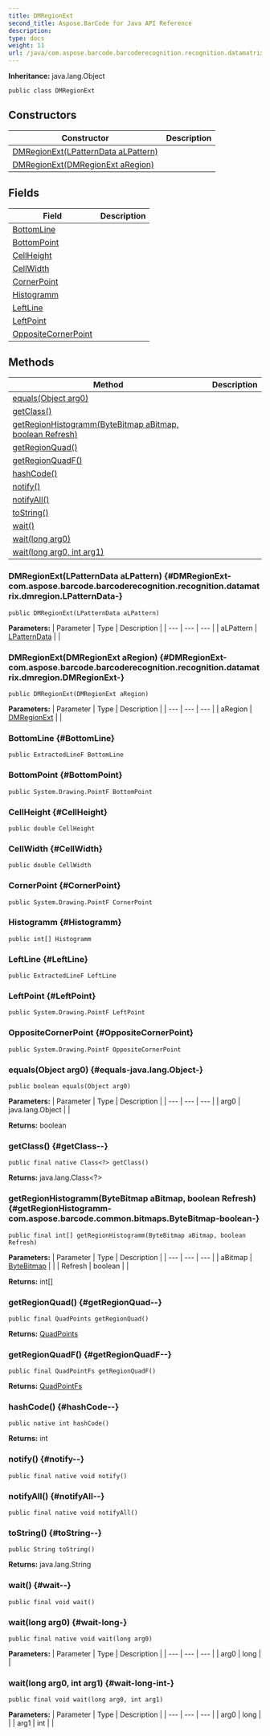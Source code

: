 ```yaml
---
title: DMRegionExt
second_title: Aspose.BarCode for Java API Reference
description: 
type: docs
weight: 11
url: /java/com.aspose.barcode.barcoderecognition.recognition.datamatrix.dmregion/dmregionext/
---
```

**Inheritance:**
java.lang.Object
```
public class DMRegionExt
```
## Constructors

| Constructor | Description |
| --- | --- |
| [DMRegionExt(LPatternData aLPattern)](#DMRegionExt-com.aspose.barcode.barcoderecognition.recognition.datamatrix.dmregion.LPatternData-) |  |
| [DMRegionExt(DMRegionExt aRegion)](#DMRegionExt-com.aspose.barcode.barcoderecognition.recognition.datamatrix.dmregion.DMRegionExt-) |  |
## Fields

| Field | Description |
| --- | --- |
| [BottomLine](#BottomLine) |  |
| [BottomPoint](#BottomPoint) |  |
| [CellHeight](#CellHeight) |  |
| [CellWidth](#CellWidth) |  |
| [CornerPoint](#CornerPoint) |  |
| [Histogramm](#Histogramm) |  |
| [LeftLine](#LeftLine) |  |
| [LeftPoint](#LeftPoint) |  |
| [OppositeCornerPoint](#OppositeCornerPoint) |  |
## Methods

| Method | Description |
| --- | --- |
| [equals(Object arg0)](#equals-java.lang.Object-) |  |
| [getClass()](#getClass--) |  |
| [getRegionHistogramm(ByteBitmap aBitmap, boolean Refresh)](#getRegionHistogramm-com.aspose.barcode.common.bitmaps.ByteBitmap-boolean-) |  |
| [getRegionQuad()](#getRegionQuad--) |  |
| [getRegionQuadF()](#getRegionQuadF--) |  |
| [hashCode()](#hashCode--) |  |
| [notify()](#notify--) |  |
| [notifyAll()](#notifyAll--) |  |
| [toString()](#toString--) |  |
| [wait()](#wait--) |  |
| [wait(long arg0)](#wait-long-) |  |
| [wait(long arg0, int arg1)](#wait-long-int-) |  |
### DMRegionExt(LPatternData aLPattern) {#DMRegionExt-com.aspose.barcode.barcoderecognition.recognition.datamatrix.dmregion.LPatternData-}
```
public DMRegionExt(LPatternData aLPattern)
```


**Parameters:**
| Parameter | Type | Description |
| --- | --- | --- |
| aLPattern | [LPatternData](../../com.aspose.barcode.barcoderecognition.recognition.datamatrix.dmregion/lpatterndata) |  |

### DMRegionExt(DMRegionExt aRegion) {#DMRegionExt-com.aspose.barcode.barcoderecognition.recognition.datamatrix.dmregion.DMRegionExt-}
```
public DMRegionExt(DMRegionExt aRegion)
```


**Parameters:**
| Parameter | Type | Description |
| --- | --- | --- |
| aRegion | [DMRegionExt](../../com.aspose.barcode.barcoderecognition.recognition.datamatrix.dmregion/dmregionext) |  |

### BottomLine {#BottomLine}
```
public ExtractedLineF BottomLine
```


### BottomPoint {#BottomPoint}
```
public System.Drawing.PointF BottomPoint
```


### CellHeight {#CellHeight}
```
public double CellHeight
```


### CellWidth {#CellWidth}
```
public double CellWidth
```


### CornerPoint {#CornerPoint}
```
public System.Drawing.PointF CornerPoint
```


### Histogramm {#Histogramm}
```
public int[] Histogramm
```


### LeftLine {#LeftLine}
```
public ExtractedLineF LeftLine
```


### LeftPoint {#LeftPoint}
```
public System.Drawing.PointF LeftPoint
```


### OppositeCornerPoint {#OppositeCornerPoint}
```
public System.Drawing.PointF OppositeCornerPoint
```


### equals(Object arg0) {#equals-java.lang.Object-}
```
public boolean equals(Object arg0)
```




**Parameters:**
| Parameter | Type | Description |
| --- | --- | --- |
| arg0 | java.lang.Object |  |

**Returns:**
boolean
### getClass() {#getClass--}
```
public final native Class<?> getClass()
```




**Returns:**
java.lang.Class<?>
### getRegionHistogramm(ByteBitmap aBitmap, boolean Refresh) {#getRegionHistogramm-com.aspose.barcode.common.bitmaps.ByteBitmap-boolean-}
```
public final int[] getRegionHistogramm(ByteBitmap aBitmap, boolean Refresh)
```




**Parameters:**
| Parameter | Type | Description |
| --- | --- | --- |
| aBitmap | [ByteBitmap](../../com.aspose.barcode.common.bitmaps/bytebitmap) |  |
| Refresh | boolean |  |

**Returns:**
int[]
### getRegionQuad() {#getRegionQuad--}
```
public final QuadPoints getRegionQuad()
```




**Returns:**
[QuadPoints](../../com.aspose.barcode.barcoderecognition.common.algorithms/quadpoints)
### getRegionQuadF() {#getRegionQuadF--}
```
public final QuadPointFs getRegionQuadF()
```




**Returns:**
[QuadPointFs](../../com.aspose.barcode.barcoderecognition.common.algorithms/quadpointfs)
### hashCode() {#hashCode--}
```
public native int hashCode()
```




**Returns:**
int
### notify() {#notify--}
```
public final native void notify()
```




### notifyAll() {#notifyAll--}
```
public final native void notifyAll()
```




### toString() {#toString--}
```
public String toString()
```




**Returns:**
java.lang.String
### wait() {#wait--}
```
public final void wait()
```




### wait(long arg0) {#wait-long-}
```
public final native void wait(long arg0)
```




**Parameters:**
| Parameter | Type | Description |
| --- | --- | --- |
| arg0 | long |  |

### wait(long arg0, int arg1) {#wait-long-int-}
```
public final void wait(long arg0, int arg1)
```




**Parameters:**
| Parameter | Type | Description |
| --- | --- | --- |
| arg0 | long |  |
| arg1 | int |  |

